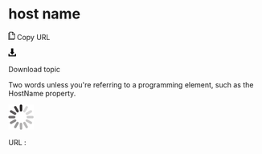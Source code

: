 # host name

![Copy URL](media/host-name/Copy.png)
Copy URL

![Download](media/host-name/Download.png)

Download topic

Two words unless you're referring to a programming element, such as the HostName property.

![In progress](media/host-name/activity-large.gif)

URL :
